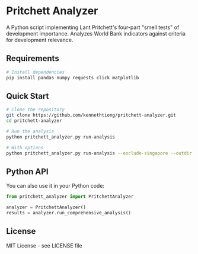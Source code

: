 # Pritchett Analyzer

A Python script implementing Lant Pritchett's four-part "smell tests" of development importance. Analyzes World Bank indicators against criteria for development relevance.

## Requirements

```bash
# Install dependencies
pip install pandas numpy requests click matplotlib
```

## Quick Start

```bash
# Clone the repository
git clone https://github.com/kennethtiong/pritchett-analyzer.git
cd pritchett-analyzer

# Run the analysis
python pritchett_analyzer.py run-analysis

# With options
python pritchett_analyzer.py run-analysis --exclude-singapore --outdir ~/analysis --n-threads 8
```

## Python API

You can also use it in your Python code:

```python
from pritchett_analyzer import PritchettAnalyzer

analyzer = PritchettAnalyzer()
results = analyzer.run_comprehensive_analysis()
```

## License

MIT License - see LICENSE file
